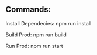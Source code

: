 <h2>Commands:</h2>
<p>Install Dependecies: npm run install</p>
<p>Build Prod: npm run build</p>
<p>Run Prod: npm run start</p>
